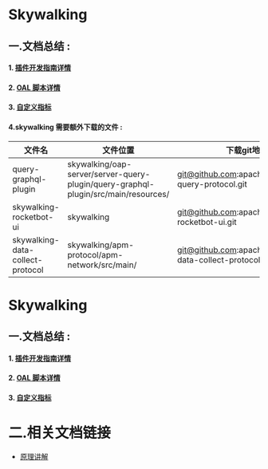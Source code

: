 # Skywalking

## 一.文档总结 : 

#### 1. [插件开发指南详情](https://github.com/apache/skywalking/blob/master/docs/en/guides/Java-Plugin-Development-Guide.md)

#### 2. [OAL 脚本详情](https://github.com/apache/skywalking/blob/master/docs/en/concepts-and-designs/oal.md)

#### 3. [自定义指标](https://github.com/apache/skywalking/blob/8.3.0/docs-hotfix/docs/en/setup/service-agent/java-agent/Application-toolkit-meter.md)

#### 4.skywalking 需要额外下载的文件 : 

| 文件名                           | 文件位置                                                     | 下载git地址                                                | 简介            |
| -------------------------------- | ------------------------------------------------------------ | ---------------------------------------------------------- | --------------- |
| query-graphql-plugin             | skywalking/oap-server/server-query-plugin/query-graphql-plugin/src/main/resources/ | git@github.com:apache/skywalking-query-protocol.git        | graphql配置文件 |
| skywalking-rocketbot-ui          | skywalking                                                   | git@github.com:apache/skywalking-rocketbot-ui.git          | 前端代码        |
| skywalking-data-collect-protocol | skywalking/apm-protocol/apm-network/src/main/                | git@github.com:apache/skywalking-data-collect-protocol.git | grpc协议        |

# Skywalking

## 一.文档总结 : 

#### 1. [插件开发指南详情](https://github.com/apache/skywalking/blob/master/docs/en/guides/Java-Plugin-Development-Guide.md)

#### 2. [OAL 脚本详情](https://github.com/apache/skywalking/blob/master/docs/en/concepts-and-designs/oal.md)

#### 3. [自定义指标](https://github.com/apache/skywalking/blob/8.3.0/docs-hotfix/docs/en/setup/service-agent/java-agent/Application-toolkit-meter.md)



# 二.相关文档链接

- [原理讲解](https://my.oschina.net/u/4418565/blog/4653959)

